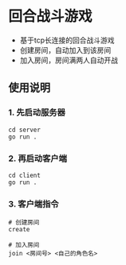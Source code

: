 # 回合战斗游戏

- 基于tcp长连接的回合战斗游戏
- 创建房间，自动加入到该房间
- 加入房间，房间满两人自动开战

## 使用说明
### 1. 先启动服务器
```shell
cd server
go run .
```
### 2. 再启动客户端
```shell
cd client
go run .
```

### 3. 客户端指令
```shell
# 创建房间
create

# 加入房间
join <房间号> <自己的角色名>
```